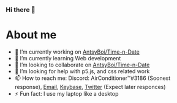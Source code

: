 ### Hi there 👋

# About me

- 🔭 I’m currently working on [AntsyBoi/Time-n-Date](https://github.com/AntsyBoi/Time-n-Date)
- 🌱 I’m currently learning Web development
- 👯 I’m looking to collaborate on [AntsyBoi/Time-n-Date](https://github.com/AntsyBoi/Time-n-Date)
- 🤔 I’m looking for help with p5.js, and css related work
- 📫 How to reach me: Discord: AirConditioner™#3186 (Soonest response), [Email](mailto:antsyboi@pm.me), [Keybase](https://keybase.io/antsyboi), [Twitter](https://twitter.com/AntsyBoi) (Expect later responces)
- ⚡ Fun fact: I use my laptop like a desktop
